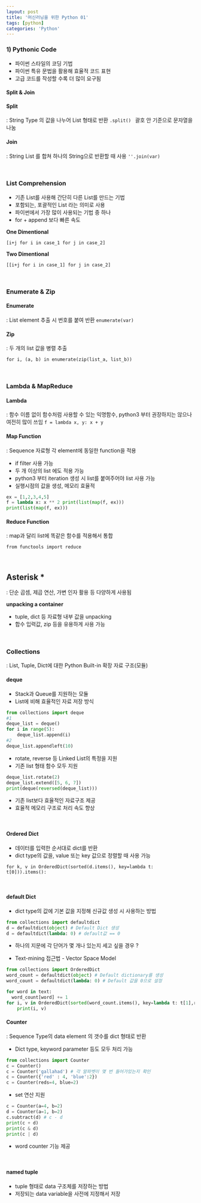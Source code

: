 ```yaml
---
layout: post
title: '머신러닝을 위한 Python 01'
tags: [python]
categories: 'Python'
---
```


### 1) Pythonic Code

- 파이썬 스타일의 코딩 기법
- 파이썬 특유 문법을 활용해 효율적 코드 표현
- 고급 코드를 작성할 수록 더 많이 요구됨



#### Split & Join

#### Split

: String Type 의 값을 나누어 List 형태로 반환
`.split() ` 괄호 안 기준으로 문자열을 나눔



#### Join

: String List 를 합쳐 하나의 String으로 반환할 때 사용
`''.join(var)`

<br>

### List Comprehension

- 기존 List를 사용해 간단히 다른 List를 만드는 기법
- 포함되는, 포괄적인 List 라는 의미로 사용
- 파이썬에서 가장 많이 사용되는 기법 중 하나
- for + append 보다 빠른 속도



**One Dimentional**

`[i+j for i in case_1 for j in case_2]`



**Two Dimentional**

`[[i+j for i in case_1] for j in case_2]`

<br>

### Enumerate & Zip

#### Enumerate

: List element 추출 시 번호를 붙여 반환
`enumerate(var)`



#### Zip

: 두 개의 list 값을 병렬 추출

`for i, (a, b) in enumerate(zip(list_a, list_b))`

<br>

### Lambda & MapReduce

#### Lambda

: 함수 이름 없이 함수처럼 사용할 수 있는 익명함수, python3 부터 권장하지는 않으나 여전히 많이 쓰임
`f = lambda x, y: x + y`



#### Map Function

: Sequence 자료형 각 element에 동일한 function을 적용

- if filter 사용 가능
- 두 개 이상의 list 에도 적용 가능
- python3 부터 iteration 생성 시 list를 붙여주어야 list 사용 가능
- 실행시점의 값을 생성, 메모리 효율적

```python
ex = [1,2,3,4,5]
f = lambda x: x ** 2 print(list(map(f, ex)))
print(list(map(f, ex)))
```



####  Reduce Function

: map과 달리 list에 똑같은 함수를 적용해서 통합

`from functools import reduce`

<br>

## Asterisk *

: 단순 곱셈, 제곱 연산, 가변 인자 활용 등 다양하게 사용됨

**unpacking a container**

- tuple, dict 등 자료형 내부 값을 unpacking
- 합수 입력값, zip 등을 유용하게 사용 가능

<br>

### Collections

: List, Tuple, Dict에 대한 Python Built-in 확장 자료 구조(모듈)



#### deque

- Stack과 Queue를 지원하는 모듈
- List에 비해 효율적인 자료 저장 방식

```python
from collections import deque
#1
deque_list = deque()
for i in range(5):
    deque_list.append(i)
#2
deque_list.appendleft(10)
```



- rotate, reverse 등 Linked List의 특정을 지원
- 기존 list 형태 함수 모두 지원

```python
deque_list.rotate(2)
deque_list.extend([5, 6, 7])
print(deque(reversed(deque_list)))
```



- 기존 list보다 효율적인 자료구조 제공
- 효율적 메모리 구조로 처리 속도 향상

<br>

#### Ordered Dict

- 데이터를 입력한 순서대로 dict를 반환
- dict type의 값을, value 또는 key 값으로 정렬할 때 사용 가능

`for k, v in OrderedDict(sorted(d.items(), key=lambda t: t[0])).items():`

<br>

#### default Dict

- dict type의 값에 기본 값을 지정해 신규값 생성 시 사용하는 방법

```python
from collections import defaultdict
d = defaultdict(object) # Default Dict 생성
d = defaultdict(lambda: 0) # default값 == 0
```

- 하나의 지문에 각 단어가 몇 개나 있는지 세고 싶을 경우 ?

- Text-mining 접근법 - Vector Space Model

```python
from collections import OrderedDict
word_count = defaultdict(object) # Default dictionary를 생성
word_count = defaultdict(lambda: 0) # Default 값을 0으로 설정

for word in text:
  word_count[word] += 1
for i, v in OrderedDict(sorted(word_count.items(), key=lambda t: t[1],reverse=True)).items():
    print(i, v)
```



#### Counter

: Sequence Type의 data element 의 갯수를 dict 형태로 반환

- Dict type, keyword parameter 등도 모두 처리 가능

```python
from collections import Counter
c = Counter()
c = Counter('gallahad') # 각 알파벳이 몇 번 들어가있는지 확인
c = Counter({'red' : 4, 'blue':2})
c = Counter(reds=4, blue=2)
```



- set 연산 지원

```python
c = Counter(a=4, b=2)
d = Counter(a=1, b=2)
c.subtract(d) # c - d
print(c + d)
print(c & d)
print(c | d)
```



- word counter 기능 제공

<br>

#### named tuple

- tuple 형태로 data 구조체를 저장하는 방법
- 저장되는 data variable을 사전에 지정해서 저장
